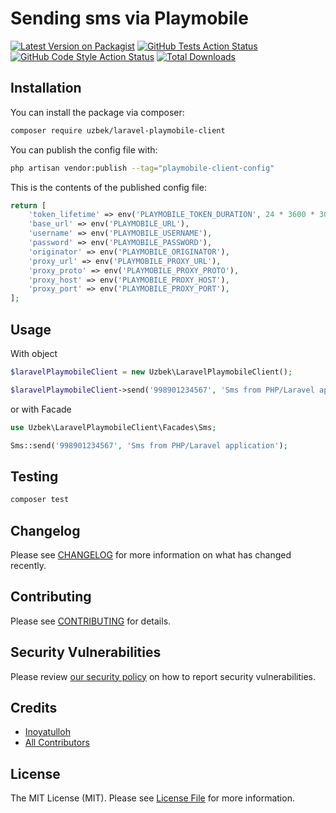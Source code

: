 # Sending sms via Playmobile

[![Latest Version on Packagist](https://img.shields.io/packagist/v/uzbek/laravel-playmobile-client.svg?style=flat-square)](https://packagist.org/packages/uzbek/laravel-playmobile-client)
[![GitHub Tests Action Status](https://img.shields.io/github/workflow/status/professor93/laravel-playmobile-client/run-tests?label=tests)](https://github.com/professor93/laravel-playmobile-client/actions?query=workflow%3Arun-tests+branch%3Amain)
[![GitHub Code Style Action Status](https://img.shields.io/github/workflow/status/professor93/laravel-playmobile-client/Fix%20PHP%20code%20style%20issues?label=code%20style)](https://github.com/professor93/laravel-playmobile-client/actions?query=workflow%3A"Fix+PHP+code+style+issues"+branch%3Amain)
[![Total Downloads](https://img.shields.io/packagist/dt/uzbek/laravel-playmobile-client.svg?style=flat-square)](https://packagist.org/packages/uzbek/laravel-playmobile-client)

## Installation

You can install the package via composer:

```bash
composer require uzbek/laravel-playmobile-client
```

You can publish the config file with:

```bash
php artisan vendor:publish --tag="playmobile-client-config"
```

This is the contents of the published config file:

```php
return [
    'token_lifetime' => env('PLAYMOBILE_TOKEN_DURATION', 24 * 3600 * 30),
    'base_url' => env('PLAYMOBILE_URL'),
    'username' => env('PLAYMOBILE_USERNAME'),
    'password' => env('PLAYMOBILE_PASSWORD'),
    'originator' => env('PLAYMOBILE_ORIGINATOR'),
    'proxy_url' => env('PLAYMOBILE_PROXY_URL'),
    'proxy_proto' => env('PLAYMOBILE_PROXY_PROTO'),
    'proxy_host' => env('PLAYMOBILE_PROXY_HOST'),
    'proxy_port' => env('PLAYMOBILE_PROXY_PORT'),
];
```

## Usage
With object
```php
$laravelPlaymobileClient = new Uzbek\LaravelPlaymobileClient();

$laravelPlaymobileClient->send('998901234567', 'Sms from PHP/Laravel application');
```
or with Facade
```php
use Uzbek\LaravelPlaymobileClient\Facades\Sms;

Sms::send('998901234567', 'Sms from PHP/Laravel application');
```

## Testing

```bash
composer test
```

## Changelog

Please see [CHANGELOG](CHANGELOG.md) for more information on what has changed recently.

## Contributing

Please see [CONTRIBUTING](CONTRIBUTING.md) for details.

## Security Vulnerabilities

Please review [our security policy](../../security/policy) on how to report security vulnerabilities.

## Credits

- [Inoyatulloh](https://github.com/professor93)
- [All Contributors](../../contributors)

## License

The MIT License (MIT). Please see [License File](LICENSE.md) for more information.
